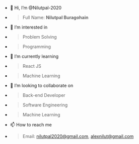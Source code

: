 - 👋 Hi, I’m @Nilutpal-2020
- > Full Name: <strong>Nilutpal Buragohain</strong>

- 👀 I’m interested in 
- > Problem Solving 
- > Programming

- 🌱 I’m currently learning 
- > React JS
- > Machine Learning

- 💞️ I’m looking to collaborate on 
- > Back-end Developer
- > Software Engineering
- > Machine Learning

- 📫 How to reach me 
- > Email: nilutpal2020@gmail.com, alexnilut@gmail.com

<!---
Nilutpal-2020/Nilutpal-2020 is a ✨ special ✨ repository because its `README.md` (this file) appears on your GitHub profile.
You can click the Preview link to take a look at your changes.
--->
